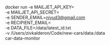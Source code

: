 docker run -e MAILJET_API_KEY=<key> \
           -e MAILJET_API_SECRET=<secret> \
           -e SENDER_EMAIL=niyud3@gmail.com \
           -e RECIPIENT_EMAIL=<email> \
           -e DATA_FILE=/data/latest_id.txt \
           -v /Users/zivkalderon/Code/new-cars/data:/data \
           car-data-monitor